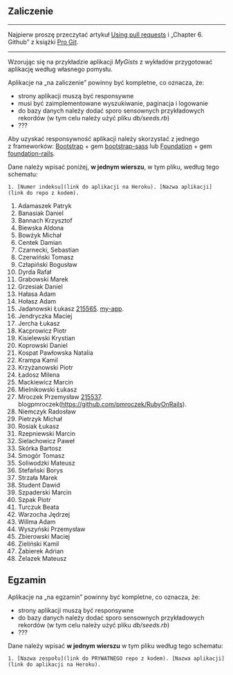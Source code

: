 ## Zaliczenie

----

Najpierw proszę przeczytać artykuł [Using pull requests](https://help.github.com/articles/using-pull-requests/)
i „Chapter 6. Github” z książki [Pro Git](http://git-scm.com/book/en/v2).

----

Wzorując się na przykładzie aplikacji *MyGists* z wykładów
przygotować aplikację według własnego pomysłu.

Aplikacje na „na zaliczenie” powinny być kompletne, co oznacza, że:

* strony aplikacji muszą być responsywne
* musi być zaimplementowane wyszukiwanie, paginacja i logowanie
* do bazy danych należy dodać sporo sensownych przykładowych rekordów
  (w tym celu należy użyć pliku *db/seeds.rb*)
* ???

Aby uzyskać responsywność aplikacji należy skorzystać z jednego z frameworków:
[Bootstrap](http://getbootstrap.com/) + gem
[bootstrap-sass](https://github.com/twbs/bootstrap-sass)
lub
[Foundation](http://foundation.zurb.com/) + gem
[foundation-rails](https://github.com/zurb/foundation-rails).

Dane należy wpisać poniżej, **w jednym wierszu**, w tym pliku, według tego schematu:

```console
1. [Numer indeksu](link do aplikacji na Heroku). [Nazwa aplikacji](link do repo z kodem).
```

1. Adamaszek Patryk
1. Banasiak Daniel
1. Bannach Krzysztof
1. Biewska Aldona
1. Bowżyk Michał
1. Centek Damian
1. Czarnecki, Sebastian
1. Czerwiński Tomasz
1. Człapiński Bogusław
1. Dyrda Rafał
1. Grabowski Marek
1. Grzesiak Daniel
1. Hałasa Adam
1. Hołasz Adam
1. Jadanowski Łukasz [215565](https://murmuring-reef-4822.herokuapp.com). [my-app](https://github.com/ljadanowski/Architekura-serwis-w-internetowych).
1. Jendryczka Maciej
1. Jercha Łukasz
1. Kacprowicz Piotr
1. Kisielewski Krystian
1. Koprowski Daniel
1. Kospat Pawłowska Natalia
1. Krampa Kamil
1. Krzyżanowski Piotr
1. Ładosz Milena
1. Mackiewicz Marcin
1. Mielnikowski Łukasz
1. Mroczek Przemysław [215537](https://blogpmroczek.herokuapp.com/). blogpmroczek(https://github.com/pmroczek/RubyOnRails).
1. Niemczyk Radosław
1. Pietrzyk Michał
1. Rosiak Łukasz
1. Rzepniewski Marcin
1. Sielachowicz Paweł
1. Skórka Bartosz
1. Smogór Tomasz
1. Soliwodzki Mateusz
1. Stefański Borys
1. Strzała Marek
1. Student Dawid
1. Szpaderski Marcin
1. Szpak Piotr
1. Turczuk Beata
1. Warzocha Jędrzej
1. Willma Adam
1. Wyszyński Przemysław
1. Zbierowski Maciej
1. Zieliński Kamil
1. Żabierek Adrian
1. Żelazek Mateusz



## Egzamin

Aplikacje na „na egzamin” powinny być kompletne, co oznacza, że:

* strony aplikacji muszą być responsywne
* do bazy danych należy dodać sporo sensownych przykładowych rekordów
  (w tym celu należy użyć pliku *db/seeds.rb*)
* ???

Dane należy wpisać **w jednym wierszu** w tym pliku według tego schematu:

```console
1. [Nazwa zespołu](link do PRYWATNEGO repo z kodem). [Nazwa aplikacji](link do aplikacji na Heroku).
```
